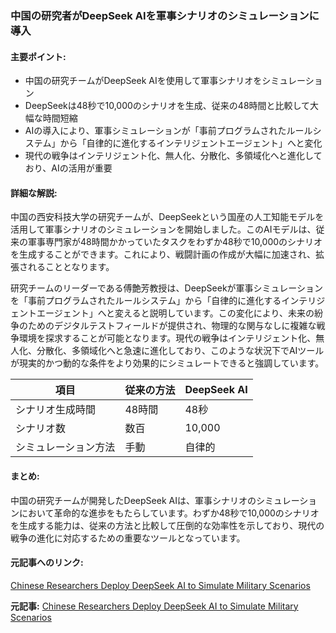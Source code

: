 ### 中国の研究者がDeepSeek AIを軍事シナリオのシミュレーションに導入

#### 主要ポイント:
- 中国の研究チームがDeepSeek AIを使用して軍事シナリオをシミュレーション
- DeepSeekは48秒で10,000のシナリオを生成、従来の48時間と比較して大幅な時間短縮
- AIの導入により、軍事シミュレーションが「事前プログラムされたルールシステム」から「自律的に進化するインテリジェントエージェント」へと変化
- 現代の戦争はインテリジェント化、無人化、分散化、多領域化へと進化しており、AIの活用が重要

#### 詳細な解説:
中国の西安科技大学の研究チームが、DeepSeekという国産の人工知能モデルを活用して軍事シナリオのシミュレーションを開始しました。このAIモデルは、従来の軍事専門家が48時間かかっていたタスクをわずか48秒で10,000のシナリオを生成することができます。これにより、戦闘計画の作成が大幅に加速され、拡張されることとなります。

研究チームのリーダーである傅艶芳教授は、DeepSeekが軍事シミュレーションを「事前プログラムされたルールシステム」から「自律的に進化するインテリジェントエージェント」へと変えると説明しています。この変化により、未来の紛争のためのデジタルテストフィールドが提供され、物理的な関与なしに複雑な戦争環境を探求することが可能となります。現代の戦争はインテリジェント化、無人化、分散化、多領域化へと急速に進化しており、このような状況下でAIツールが現実的かつ動的な条件をより効果的にシミュレートできると強調しています。

| 項目 | 従来の方法 | DeepSeek AI |
|---|---|---|
| シナリオ生成時間 | 48時間 | 48秒 |
| シナリオ数 | 数百 | 10,000 |
| シミュレーション方法 | 手動 | 自律的 |

#### まとめ:
中国の研究チームが開発したDeepSeek AIは、軍事シナリオのシミュレーションにおいて革命的な進歩をもたらしています。わずか48秒で10,000のシナリオを生成する能力は、従来の方法と比較して圧倒的な効率性を示しており、現代の戦争の進化に対応するための重要なツールとなっています。

#### 元記事へのリンク:
[Chinese Researchers Deploy DeepSeek AI to Simulate Military Scenarios](リンク先URL)

**元記事:** [
 Chinese Researchers Deploy DeepSeek AI to Simulate Military Scenarios ](https://www.defensemirror.com/news/39508/Chinese_Researchers_Deploy_DeepSeek_AI_to_Simulate_Military_Scenarios)